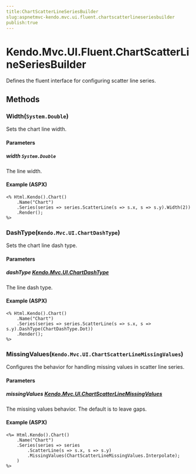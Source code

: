 ```yaml
---
title:ChartScatterLineSeriesBuilder
slug:aspnetmvc-kendo.mvc.ui.fluent.chartscatterlineseriesbuilder
publish:true
---
```


# Kendo.Mvc.UI.Fluent.ChartScatterLineSeriesBuilder
Defines the fluent interface for configuring scatter line series.



## Methods

### Width(`System.Double`)
Sets the chart line width.


#### Parameters

##### width `System.Double`
The line width.




#### Example (ASPX)
    <% Html.Kendo().Chart()
        .Name("Chart")
        .Series(series => series.ScatterLine(s => s.x, s => s.y).Width(2))
        .Render();
    %>


### DashType(`Kendo.Mvc.UI.ChartDashType`)
Sets the chart line dash type.


#### Parameters

##### dashType [Kendo.Mvc.UI.ChartDashType](/api/wrappers/aspnet-mvc/Kendo.Mvc.UI/ChartDashType)
The line dash type.




#### Example (ASPX)
    <% Html.Kendo().Chart()
        .Name("Chart")
        .Series(series => series.ScatterLine(s => s.x, s => s.y).DashType(ChartDashType.Dot))
        .Render();
    %>


### MissingValues(`Kendo.Mvc.UI.ChartScatterLineMissingValues`)
Configures the behavior for handling missing values in scatter line series.


#### Parameters

##### missingValues [Kendo.Mvc.UI.ChartScatterLineMissingValues](/api/wrappers/aspnet-mvc/Kendo.Mvc.UI/ChartScatterLineMissingValues)
The missing values behavior. The default is to leave gaps.




#### Example (ASPX)
    <%= Html.Kendo().Chart()
        .Name("Chart")
        .Series(series => series
            .ScatterLine(s => s.x, s => s.y)
            .MissingValues(ChartScatterLineMissingValues.Interpolate);
        )
    %>



